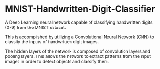 # MNIST-Handwritten-Digit-Classifier
A Deep Learning neural network capable of classifying handwritten digits (0-9) from the MNIST dataset.

This is accomplished by utilizing a Convolutional Neural Network (CNN) to classify the inputs of handwritten digit images.

The hidden layers of the network is composed of convolution layers and pooling layers. This allows the network to extract patterns from the input images in order to detect objects and classify them.
